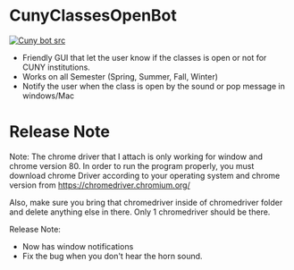 # CunyClassesOpenBot
<a href="https://imgur.com/dUbeop6"><img src="https://i.imgur.com/dUbeop6.gif" title="Cuny bot src"/></a>

- Friendly GUI that let the user know if the classes is open or not for CUNY institutions.
- Works on all Semester (Spring, Summer, Fall, Winter)
- Notify the user when the class is open by the sound or pop message in windows/Mac

# Release Note
Note:
The chrome driver that I attach is only working for window and chrome version 80. In order to run the program properly, you must download chrome Driver according to your operating system and chrome version from https://chromedriver.chromium.org/

Also, make sure you bring that chromedriver inside of chromedriver folder and delete anything else in there. Only 1 chromedriver should be there.

Release Note:
- Now has window notifications
- Fix the bug when you don't hear the horn sound.
